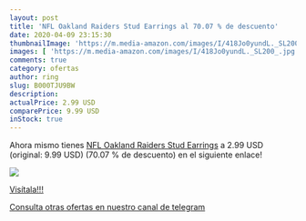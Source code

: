 ```yaml
---
layout: post
title: 'NFL Oakland Raiders Stud Earrings al 70.07 % de descuento'
date: 2020-04-09 23:15:30
thumbnailImage: 'https://m.media-amazon.com/images/I/418Jo0yundL._SL200_.jpg'
images: [ 'https://m.media-amazon.com/images/I/418Jo0yundL._SL200_.jpg' ]
comments: true
category: ofertas
author: ring
slug: B000TJU9BW
description:
actualPrice: 2.99 USD
comparePrice: 9.99 USD
inStock: true
---
```


Ahora mismo tienes [NFL Oakland Raiders Stud Earrings](https://www.amazon.com/dp/B000TJU9BW/?tag=redken08-20) a 2.99 USD (original: 9.99 USD) (70.07 %  de descuento) en el siguiente enlace!

[![](https://m.media-amazon.com/images/I/418Jo0yundL._SL200_.jpg)](https://www.amazon.com/dp/B000TJU9BW/?tag=redken08-20)

[Visítala!!!](https://www.amazon.com/dp/B000TJU9BW/?tag=redken08-20)

[Consulta otras ofertas en nuestro canal de telegram](https://t.me/s/ofertas25)
